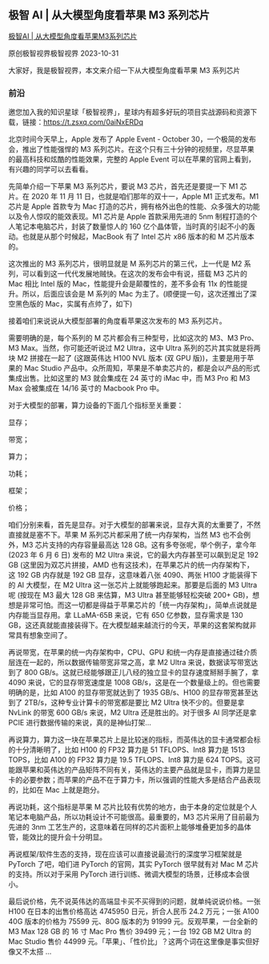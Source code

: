 ## 极智 AI | 从大模型角度看苹果 M3 系列芯片

[极智AI | 从大模型角度看苹果M3系列芯片](https://mp.weixin.qq.com/s/SLUS3ssvgn75CdtIZVMsdw)

原创极智视界极智视界 2023-10-31

大家好，我是极智视界，本文来介绍一下从大模型角度看苹果 M3 系列芯片

### 前沿

邀您加入我的知识星球「极智视界」，星球内有超多好玩的项目实战源码和资源下载，链接：https://t.zsxq.com/0aiNxERDq

北京时间今天早上，Apple 发布了 Apple Event - October 30，一个极简的发布会，推出了性能强悍的 M3 系列芯片。在这个只有三十分钟的视频里，尽显苹果的最高科技和炫酷的性能效果，完整的 Apple Event 可以在苹果的官网上看到，有兴趣的同学可以去看看。

先简单介绍一下苹果 M3 系列芯片，要说 M3 芯片，首先还是要提一下 M1 芯片。在 2020 年 11 月 11 日，也就是咱们那年的双十一，Apple M1 正式发布。M1 芯片是 Apple 首款专为 Mac 打造的芯片，拥有格外出色的性能、众多强大的功能以及令人惊叹的能效表现。M1 芯片是 Apple 首款采用先进的 5nm 制程打造的个人笔记本电脑芯片，封装了数量惊人的 160 亿个晶体管，当时真的引起不小的轰动。也就是从那个时候起，MacBook 有了 Intel 芯片 x86 版本的和 M 芯片版本的。

这次推出的 M3 系列芯片，很明显就是 M 系列芯片的第三代，上一代是 M2 系列，可以看到这一代代发展地贼快。在这次的发布会中有说，搭载 M3 芯片的 Mac 相比 Intel 版的 Mac，性能提升会是颠覆性的，差不多会有 11x 的性能提升。所以，后面应该会是 M 系列的 Mac 为主了。(顺便提一句，这次还推出了深空黑色版的 Mac，实属有点帅了，如下)

接着咱们来说说从大模型部署的角度看苹果这次发布的 M3 系列芯片。

需要明确的是，每个系列的 M 芯片都会有三种型号，比如这次的 M3、M3 Pro、M3 Max。当然，你可能还听说过 M2 Ultra，这中 Ultra 系列的芯片其实就是将两块 M2 拼接在一起了 (这跟英伟达 H100 NVL 版本 (双 GPU 版))，主要是用于苹果的 Mac Studio 产品中。众所周知，苹果是不单卖芯片的，都是会以产品的形式集成出售。比如这里的 M3 就会集成在 24 英寸的 iMac 中，而 M3 Pro 和 M3 Max 会被集成在 14/16 英寸的 Macbook Pro 中。

对于大模型的部署，算力设备的下面几个指标至关重要：

显存；

带宽；

算力；

功耗；

框架；

价格；

咱们分别来看，首先是显存。对于大模型的部署来说，显存大真的太重要了，不然直接就是塞不下。苹果 M 系列芯片都采用了统一内存架构，当然 M3 也不会例外，M3 芯片支持的内存容量最高达 128 GB。这有多夸张呢，举个例子，拿今年 (2023 年 6 月 6 日) 发布的 M2 UItra 来说，它的最大内存甚至可以飙到足足 192 GB (这里因为双芯片拼接，AMD 也有这技术)，在苹果芯片的统一内存架构下，这 192 GB 内存就是 192 GB 显存，这意味着八张 4090、两张 H100 才能装得下的 AI 大模型，在 M2 Ultra 这一张芯片上就能够跑起来。那要是后面的 M3 Ultra 呢 (按现在 M3 最大 128 GB 来估算，M3 Ultra 甚至能够轻松突破 200+ GB)，想想是非常可怕。而这一切都是得益于苹果芯片的「统一内存架构」，简单点说就是内存能当显存用。拿 LLaMA-65B 来说，它有 650 亿参数，显存需求是 130 GB，这还真就能直接装得下。在大模型越来越流行的今天，苹果的这套架构就非常具有想象空间了。

再说带宽，在苹果的统一内存架构中，CPU、GPU 和统一内存是直接通过硅介质层连在一起的，所以数据传输带宽非常之高，拿 M2 Ultra 来说，数据读写带宽达到了 800 GB/s。这就已经能够跟正儿八经的独立显卡的显存速度掰掰手腕了，拿 4090 来说，它的显存带宽速度是 1008 GB/s，这是在一个数量级上的。但也需要明确的是，比如 A100 的显存带宽就达到了 1935 GB/s、H100 的显存带宽甚至达到了 2TB/s，这种专业计算卡的带宽都是要比 M2 Ultra 快不少的。但要是拿 NvLink 的带宽 600 GB/s 来说，M2 Ultra 还是胜出的。对于很多 AI 同学还是拿 PCIE 进行数据传输的来说，真的是神仙打架...

再说算力，算力这一块在苹果芯片上是比较迷的指标，而英伟达的显卡通常都会标的十分清晰明了，比如 H100 的 FP32 算力是 51 TFLOPS、Int8 算力是 1513 TOPS，比如 A100 的 FP32 算力是 19.5 TFLOPS、Int8 算力是 624 TOPS。这可能跟苹果和英伟达的产品矩阵不同有关，英伟达的主要产品就是显卡，而算力是显卡的必要参数；而苹果的产品不在于算力卡，所以强调的性能大多是结合产品表现的，比如在 Mac 上就是跑分。

再说功耗，这个指标是苹果 M 芯片比较有优势的地方，由于本身的定位就是个人笔记本电脑产品，所以功耗设计不可能很高。最重要的，M3 芯片采用了目前最为先进的 3nm 工艺生产的，这意味着在同样的芯片面积上能够堆叠更加多的晶体管，能效比的提升会十分明显。

再说框架/软件生态的支持，现在应该可以直接说最流行的深度学习框架就是 PyTorch 了吧，咱们进 PyTorch 的官网，其实 PyTorch 很早就有对 Mac M 芯片的支持。所以对于采用 PyTorch 进行训练、微调大模型的场景，迁移成本会很小。

最后说价格，先不说英伟达的高端显卡买不买得到的问题，就单纯说说价格。一张 H100 在日本的出售价格高达 4745950 日元，折合人民币 24.2 万元；一张 A100 40G 版本的价格为 75599 元、80G 版本的为 91999 元。反观苹果，一台全新的 M3 Max 128 GB 的 16 寸 Mac Pro 售价 39499 元；一台 192 GB M2 Ultra 的 Mac Studio 售价 44999 元。「苹果」、「性价比」？这两个词在这里像是事实但好像又不太搭 ...